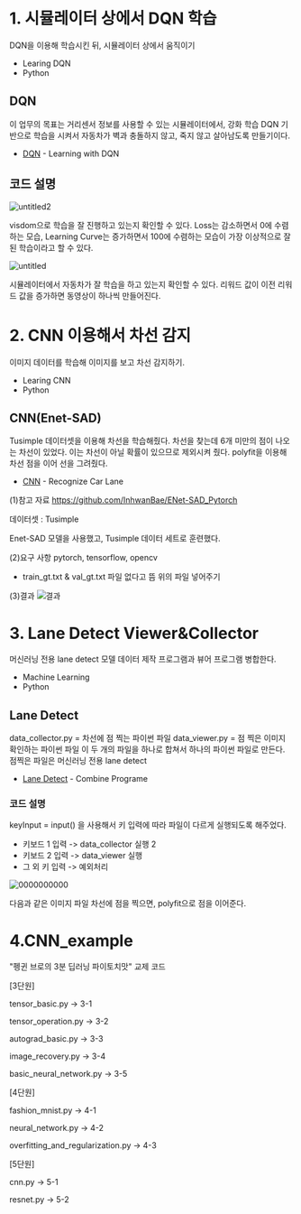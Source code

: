 # 1. 시뮬레이터 상에서 DQN 학습

DQN을 이용해 학습시킨 뒤, 시뮬레이터 상에서 움직이기

- Learing DQN
- Python


## DQN
이 업무의 목표는 거리센서 정보를 사용할 수 있는 시뮬레이터에서, 강화 학습 DQN 기반으로 학습을 시켜서 자동차가 벽과 충돌하지 않고, 죽지 않고 살아남도록 만들기이다.

- [DQN](https://github.com/hyejeong99/Artificial-Intelligence/tree/master/DQN) - Learning with DQN 

## 코드 설명 

![untitled2](https://user-images.githubusercontent.com/59854960/113093629-41caf080-922b-11eb-8eec-f0d173b93bfd.png)

visdom으로 학습을 잘 진행하고 있는지 확인할 수 있다.
Loss는 감소하면서 0에 수렴하는 모습, Learning Curve는 증가하면서 100에 수렴하는 모습이 가장 이상적으로 잘 된 학습이라고 할 수 있다.

![untitled](https://user-images.githubusercontent.com/59854960/113093626-4099c380-922b-11eb-8b91-fdf5426472ff.png)

시뮬레이터에서 자동차가 잘 학습을 하고 있는지 확인할 수 있다.
리워드 값이 이전 리워드 값을 증가하면 동영상이 하나씩 만들어진다.

# 2. CNN 이용해서 차선 감지

이미지 데이터를 학습해 이미지를 보고 차선 감지하기.

- Learing CNN
- Python


## CNN(Enet-SAD)
Tusimple 데이터셋을 이용해 차선을 학습해줬다.
차선을 찾는데 6개 미만의 점이 나오는 차선이 있었다. 
이는 차선이 아닐 확률이 있으므로 제외시켜 줬다. 
polyfit을 이용해 차선 점을 이어 선을 그려줬다.

- [CNN](https://github.com/hyejeong99/Artificial-Intelligence/tree/master/CNN) - Recognize Car Lane

(1)참고 자료
https://github.com/InhwanBae/ENet-SAD_Pytorch

데이터셋 : Tusimple 

Enet-SAD 모델을 사용했고, Tusimple 데이터 세트로 훈련했다.

(2)요구 사항
pytorch, tensorflow, opencv
- train_gt.txt & val_gt.txt 파일 없다고 뜸 위의 파일 넣어주기

(3)결과
![결과](https://user-images.githubusercontent.com/59854960/115810918-bdcee780-a429-11eb-8a5a-591fdec6c5b1.png)


# 3. Lane Detect Viewer&Collector

머신러닝 전용 lane detect 모델 데이터 제작 프로그램과 뷰어 프로그램 병합한다.

- Machine Learning
- Python


## Lane Detect
data_collector.py = 차선에 점 찍는 파이썬 파일 data_viewer.py = 점 찍은 이미지 확인하는 파이썬 파일 
이 두 개의 파일을 하나로 합쳐서 하나의 파이썬 파일로 만든다.
점찍은 파일은 머신러닝 전용 lane detect 

- [Lane Detect](https://github.com/hyejeong99/Artificial-Intelligence/tree/master/Lane%20Detect) - Combine Programe

### 코드 설명
keyInput = input() 을 사용해서 키 입력에 따라 파일이 다르게 실행되도록 해주었다. 

- 키보드 1 입력 -> data_collector 실행 2
- 키보드 2 입력 -> data_viewer 실행 
- 그 외 키 입력 -> 예외처리

![0000000000](https://user-images.githubusercontent.com/59854960/113093045-1d224900-922a-11eb-8c43-eb1ff8bf484d.jpg)

다음과 같은 이미지 파일 차선에 점을 찍으면, polyfit으로 점을 이어준다.

# 4.CNN_example

"펭귄 브로의 3분 딥러닝 파이토치맛" 교제 코드

[3단원]

tensor_basic.py -> 3-1

tensor_operation.py -> 3-2

autograd_basic.py -> 3-3

image_recovery.py -> 3-4

basic_neural_network.py -> 3-5


[4단원]

fashion_mnist.py -> 4-1

neural_network.py  -> 4-2

overfitting_and_regularization.py -> 4-3


[5단원]

cnn.py -> 5-1

resnet.py -> 5-2

